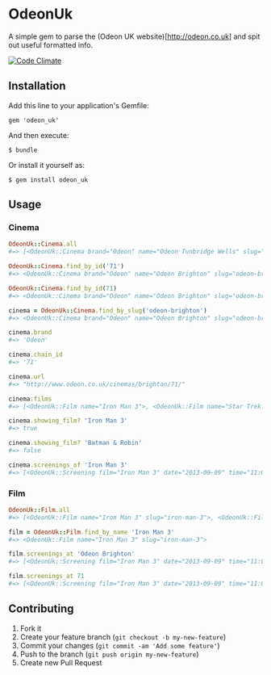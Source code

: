 # OdeonUk

A simple gem to parse the (Odeon UK website)[http://odeon.co.uk] and spit out useful formatted info.

[![Code Climate](https://codeclimate.com/github/andycroll/odeon_uk.png)](https://codeclimate.com/github/andycroll/odeon_uk)

## Installation

Add this line to your application's Gemfile:

    gem 'odeon_uk'

And then execute:

    $ bundle

Or install it yourself as:

    $ gem install odeon_uk

## Usage

### Cinema

``` ruby
OdeonUk::Cinema.all
#=> [<OdeonUk::Cinema brand="Odeon" name="Odeon Tunbridge Wells" slug="odeon-tunbridge-wells" chain_id="23" url="...">, #=> <OdeonUk::Cinema brand="Odeon" name="Odeon Brighton" slug="odeon-brighton" chain_id="71" url="...">, ...]

OdeonUk::Cinema.find_by_id('71')
#=> <OdeonUk::Cinema brand="Odeon" name="Odeon Brighton" slug="odeon-brighton" address="..." chain_id="71" url="...">

OdeonUk::Cinema.find_by_id(71)
#=> <OdeonUk::Cinema brand="Odeon" name="Odeon Brighton" slug="odeon-brighton" address="..." chain_id="71" url="...">

cinema = OdeonUk::Cinema.find_by_slug('odeon-brighton')
#=> <OdeonUk::Cinema brand="Odeon" name="Odeon Brighton" slug="odeon-brighton" chain_id="71" url="...">

cinema.brand
#=> 'Odeon'

cinema.chain_id
#=> '71'

cinema.url
#=> "http://www.odeon.co.uk/cinemas/brighton/71/"

cinema.films
#=> [<OdeonUk::Film name="Iron Man 3">, <OdeonUk::Film name="Star Trek: Into Darkness">]

cinema.showing_film? 'Iron Man 3'
#=> true

cinema.showing_film? 'Batman & Robin'
#=> false

cinema.screenings_of 'Iron Man 3'
#=> [<OdeonUk::Screening film="Iron Man 3" date="2013-09-09" time="11:00" varient="3d">, <OdeonUk::Screening film="Iron Man 3" date="2013-09-09" time="13:50" varient="kids">]
```

### Film

``` ruby
OdeonUk::Film.all
#=> [<OdeonUk::Film name="Iron Man 3" slug="iron-man-3">, <OdeonUk::Film name="Star Trek Into Darkness" slug="star-trek-into-darkness">, <OdeonUk::Film name="Captain America: The First Avenger" slug="captain-america-the-first-avenger">, <OdeonUk::Film name="Thor: The Dark World" slug="thor-the-dark-world">]

film = OdeonUk::Film.find_by_name 'Iron Man 3'
#=> <OdeonUk::Film name="Iron Man 3" slug="iron-man-3">

film.screenings_at 'Odeon Brighton'
#=> [<OdeonUk::Screening film="Iron Man 3" date="2013-09-09" time="11:00" varient="3d">, <OdeonUk::Screening film="Iron Man 3" date="2013-09-09" time="13:50" varient="kids">]

film.screenings_at 71
#=> [<OdeonUk::Screening film="Iron Man 3" date="2013-09-09" time="11:00" varient="3d">, <OdeonUk::Screening film="Iron Man 3" date="2013-09-09" time="13:50" varient="kids">]
```

## Contributing

1. Fork it
2. Create your feature branch (`git checkout -b my-new-feature`)
3. Commit your changes (`git commit -am 'Add some feature'`)
4. Push to the branch (`git push origin my-new-feature`)
5. Create new Pull Request
